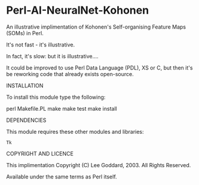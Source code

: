 Perl-AI-NeuralNet-Kohonen
=========================

An illustrative implimentation of Kohonen's Self-organising Feature Maps
(SOMs) in Perl.

It's not fast - it's illustrative.

In fact, it's slow: but it is illustrative....

It could be improved to use Perl Data Language (PDL), XS or C,
but then it's be reworking code that already exists open-source.

INSTALLATION

To install this module type the following:

   perl Makefile.PL
   make
   make test
   make install

DEPENDENCIES

This module requires these other modules and libraries:

    Tk

COPYRIGHT AND LICENCE

This implimentation Copyright (C) Lee Goddard, 2003.
All Rights Reserved.

Available under the same terms as Perl itself.
